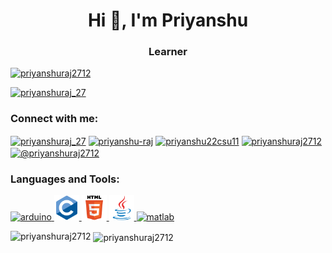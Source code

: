 <h1 align="center">Hi 👋, I'm Priyanshu</h1>
<h3 align="center">Learner</h3>

<p align="left"> <a href="https://github.com/ryo-ma/github-profile-trophy"><img src="https://github-profile-trophy.vercel.app/?username=priyanshuraj2712" alt="priyanshuraj2712" /></a> </p>

<p align="left"> <a href="https://twitter.com/priyanshuraj_27" target="blank"><img src="https://img.shields.io/twitter/follow/priyanshuraj_27?logo=twitter&style=for-the-badge" alt="priyanshuraj_27" /></a> </p>

<h3 align="left">Connect with me:</h3>
<p align="left">
<a href="https://twitter.com/priyanshuraj_27" target="blank"><img align="center" src="https://raw.githubusercontent.com/rahuldkjain/github-profile-readme-generator/master/src/images/icons/Social/twitter.svg" alt="priyanshuraj_27" height="30" width="40" /></a>
<a href="https://linkedin.com/in/priyanshu-raj" target="blank"><img align="center" src="https://raw.githubusercontent.com/rahuldkjain/github-profile-readme-generator/master/src/images/icons/Social/linked-in-alt.svg" alt="priyanshu-raj" height="30" width="40" /></a>
<a href="https://www.hackerrank.com/priyanshu22csu11" target="blank"><img align="center" src="https://raw.githubusercontent.com/rahuldkjain/github-profile-readme-generator/master/src/images/icons/Social/hackerrank.svg" alt="priyanshu22csu11" height="30" width="40" /></a>
<a href="https://www.leetcode.com/priyanshuraj2712" target="blank"><img align="center" src="https://raw.githubusercontent.com/rahuldkjain/github-profile-readme-generator/master/src/images/icons/Social/leet-code.svg" alt="priyanshuraj2712" height="30" width="40" /></a>
<a href="https://www.hackerearth.com/@priyanshuraj2712" target="blank"><img align="center" src="https://raw.githubusercontent.com/rahuldkjain/github-profile-readme-generator/master/src/images/icons/Social/hackerearth.svg" alt="@priyanshuraj2712" height="30" width="40" /></a>
</p>

<h3 align="left">Languages and Tools:</h3>
<p align="left"> <a href="https://www.arduino.cc/" target="_blank" rel="noreferrer"> <img src="https://cdn.worldvectorlogo.com/logos/arduino-1.svg" alt="arduino" width="40" height="40"/> </a> <a href="https://www.cprogramming.com/" target="_blank" rel="noreferrer"> <img src="https://raw.githubusercontent.com/devicons/devicon/master/icons/c/c-original.svg" alt="c" width="40" height="40"/> </a> <a href="https://www.w3.org/html/" target="_blank" rel="noreferrer"> <img src="https://raw.githubusercontent.com/devicons/devicon/master/icons/html5/html5-original-wordmark.svg" alt="html5" width="40" height="40"/> </a> <a href="https://www.java.com" target="_blank" rel="noreferrer"> <img src="https://raw.githubusercontent.com/devicons/devicon/master/icons/java/java-original.svg" alt="java" width="40" height="40"/> </a> <a href="https://www.mathworks.com/" target="_blank" rel="noreferrer"> <img src="https://upload.wikimedia.org/wikipedia/commons/2/21/Matlab_Logo.png" alt="matlab" width="40" height="40"/> </a> </p>

<p><img align="left" src="https://github-readme-stats.vercel.app/api/top-langs?username=priyanshuraj2712&show_icons=true&locale=en&layout=compact" alt="priyanshuraj2712" /></p>

<p>&nbsp;<img align="center" src="https://github-readme-stats.vercel.app/api?username=priyanshuraj2712&show_icons=true&locale=en" alt="priyanshuraj2712" /></p>
